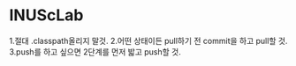 # INUScLab
1.절대 .classpath올리지 말것.
2.어떤 상태이든 pull하기 전 commit을 하고 pull할 것.
3.push를 하고 싶으면 2단계를 먼저 밟고 push할 것.
